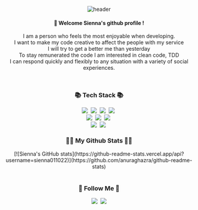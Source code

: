 <div align="center"> 

![header](https://capsule-render.vercel.app/api?type=Waving&color=auto&height=150&section=header&text=Welcome🎈&fontColor=ffffff&fontSize=70&animation=fadeIn&fontAlignY=55&desc=%20&descAlignY=62&descAlign=62)
  
####  :wave: Welcome Sienna's github profile !
 I am a person who feels the most enjoyable when developing.<br>
 I want to make my code creative to affect the people with my service<br>
 I will try to get a better me than yesterday <br>
To stay remunerated the code I am interested in clean code, TDD <br>
 I can respond quickly and flexibly to any situation with a variety of social experiences.<br>
  
 <br/>
  
<h3 align="center">📚 Tech Stack 📚</h3>
<p align="center">
  <img src="https://img.shields.io/badge/Java-007396?style=flat-square&logo=Java&logoColor=white"/></a>&nbsp
  <img src="https://img.shields.io/badge/Python-3766AB?style=flat-square&logo=Python&logoColor=white"/></a>&nbsp 
  <img src="https://img.shields.io/badge/Javascript-ffb13b?style=flat-square&logo=javascript&logoColor=white"/></a>&nbsp 
    <img src="https://img.shields.io/badge/Typescript-ffw13b?style=flat-square&logo=typescript&logoColor=white"/></a>&nbsp 
  <br>
  <img src="https://img.shields.io/badge/Spring-6DB33F?style=flat-square&logo=Spring&logoColor=white"/></a>&nbsp
  <img src="https://img.shields.io/badge/SpringBoot-6DB33F?style=flat-square&logo=SpringBoot&logoColor=white"/></a>&nbsp 
  <img src="https://img.shields.io/badge/Node.js-339933?style=flat-square&logo=Node.js&logoColor=white"/></a>&nbsp
  <br>
  <img src="https://img.shields.io/badge/Mysql-E6B91E?style=flat-square&logo=MySql&logoColor=white"/></a>&nbsp 
  <img src="https://img.shields.io/badge/AWS-232F3E?style=flat-square&logo=AmazonAWS&logoColor=white"/></a>&nbsp 
</p>

<h3 align="center">👩‍💻 My Github Stats 👩‍💻</h3>
<div align="center">
[![Sienna's GitHub stats](https://github-readme-stats.vercel.app/api?username=sienna011022)](https://github.com/anuraghazra/github-readme-stats)
</div>
 <br>
<h3 align="center">🌈 Follow Me 🌈</h3>
<p align="center">
  <a href="https://sienna1022.tistory.com/"><img src="https://img.shields.io/badge/Tech%20Blog-11B48A?style=flat-square&logo=Vimeo&logoColor=white&link=https://sienna1022.tistory.com/"/></a>&nbsp
  <a href="mailto:kimhyein7110@gmail.com"><img src="https://img.shields.io/badge/Gmail-d14836?style=flat-square&logo=Gmail&logoColor=white&link=20200803@gmail.com"/></a>
</p>
